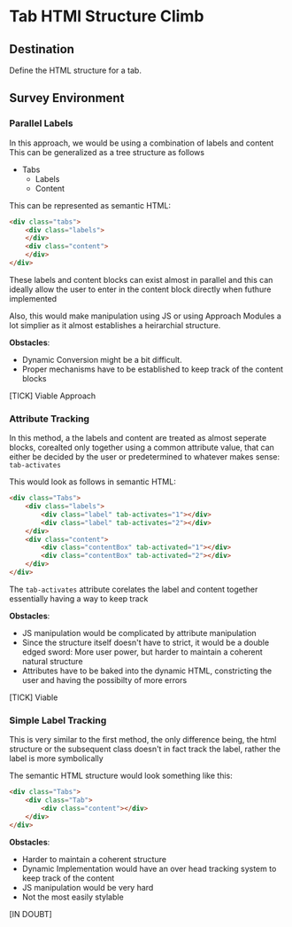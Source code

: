 # Tab HTMl Structure Climb

## Destination

Define the HTML structure for a tab.

## Survey Environment

### Parallel Labels

In this approach, we would be using a combination of labels and content
This can be generalized as a tree structure as follows

- Tabs
    - Labels
    - Content

This can be represented as semantic HTML:

```html
<div class="tabs">
    <div class="labels">
    </div>
    <div class="content">
    </div>
</div>

```

These labels and content blocks can exist almost in parallel and this can
ideally allow the user to enter in the content block directly when futhure implemented

Also, this would make manipulation using JS or using Approach Modules a lot simplier
as it almost establishes a heirarchial structure.

**Obstacles**:

- Dynamic Conversion might be a bit difficult. 
- Proper mechanisms have to be established to keep track of the content blocks

[TICK] Viable Approach

### Attribute Tracking

In this method, a the labels and content are treated as almost seperate blocks, corealted 
only together using a common attribute value, that can either be decided by the user 
or predetermined to whatever makes sense: `tab-activates`

This would look as follows in semantic HTML:

```html
<div class="Tabs">
    <div class="labels">
        <div class="label" tab-activates="1"></div>
        <div class="label" tab-activates="2"></div>
    </div>
    <div class="content">
        <div class="contentBox" tab-activated="1"></div>
        <div class="contentBox" tab-activated="2"></div>
    </div>
</div>
```

The `tab-activates` attribute corelates the label and content together
essentially having a way to keep track

**Obstacles**:

- JS manipulation would be complicated by attribute manipulation
- Since the structure itself doesn't have to strict, it would be a double edged sword:
    More user power, but harder to maintain a coherent natural structure
- Attributes have to be baked into the dynamic HTML, constricting the user and
    having the possibilty of more errors

[TICK] Viable

### Simple Label Tracking

This is very similar to the first method, the only difference being, the html structure
or the subsequent class doesn't in fact track the label, rather the label is more symbolically

The semantic HTML structure would look something like this:

```html
<div class="Tabs">
    <div class="Tab">
        <div class="content"></div>
    </div>
</div>
```

**Obstacles**:

- Harder to maintain a coherent structure
- Dynamic Implementation would have an over head tracking system to keep track of the content
- JS manipulation would be very hard
- Not the most easily stylable

[IN DOUBT]

